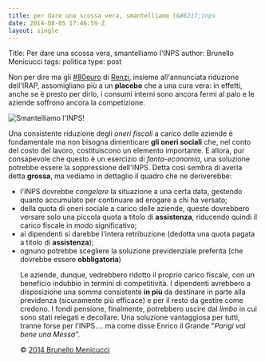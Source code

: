 ```yaml
---
title: per dare una scossa vera, smantelliamo l&#8217;inps
date: 2014-08-05 17:46:59 Z
layout: single
---
```


Title: Per dare una scossa vera, smantelliamo l'INPS
author: Brunello Menicucci
tags: politica
type: post

Non per dire ma gli <a href="https://twitter.com/hashtag/80euro?src=hash">#80euro</a> di <a href="http://www.ansa.it/sito/notizie/politica/2014/06/18/dl-irpef-camera-si-definitivo-al-testo_d623ce04-e59a-4309-a169-7c86736377bd.html">Renzi</a>, insieme all'annunciata riduzione dell'IRAP, assomigliano più a un <strong>placebo</strong> che a una cura vera: in effetti, anche se è presto per dirlo, i consumi interni sono ancora fermi al palo e le aziende soffrono ancora la competizione.

<img src="https://media.licdn.com/mpr/mpr/p/3/005/06c/0aa/14b838a.jpg" alt="Smantelliamo l'INPS!" />

Una consistente riduzione degli <em>oneri fiscali</em> a carico delle aziende è fondamentale ma non bisogna dimenticare <strong>gli oneri sociali</strong> che, nel conto del costo del lavoro, costituiscono un elemento importante. E allora, pur consapevole che questo è un esercizio di <em>fanta-economia</em>, una soluzione potrebbe essere la soppressione dell'INPS. Detta così sembra di averla detta <strong>grossa</strong>, ma vediamo in dettaglio il quadro che ne deriverebbe:
<ul>
	<li>l'INPS dovrebbe <em>congelare</em> la situazione a una certa data, gestendo quanto accumulato per continuare ad erogare a chi ha versato;</li>
	<li>della quota di oneri sociale a carico delle aziende, queste dovrebbero versare solo una piccola quota a titolo di <strong>assistenza</strong>, riducendo quindi il carico fiscale in modo significativo;</li>
	<li>ai dipendenti si darebbe l'intera retribuzione (dedotta una quota pagata a titolo di <strong>assistenza</strong>);</li>
	<li>ognuno potrebbe scegliere la soluzione previdenziale preferita (che dovrebbe essere <strong>obbligatoria</strong>)

Le aziende, dunque, vedrebbero ridotto il proprio carico fiscale, con un beneficio indubbio in termini di competitività.
I dipendenti avrebbero a disposizione una somma consistente <strong>in più</strong> da destinare in parte alla previdenza (sicuramente più efficace) e per il resto da gestire come credono.
I fondi pensione, finalmente, potrebbero uscire dal <em>limbo</em> in cui sono stati relegati e decollare.
Una soluzione vantaggiosa per tutti, tranne forse per l'INPS.... ma come disse Enrico il Grande "<em>Parigi val bene una Messa</em>".

© <a href="http://www.menicucci.co">2014 Brunello Menicucci</a></li>
</ul>
